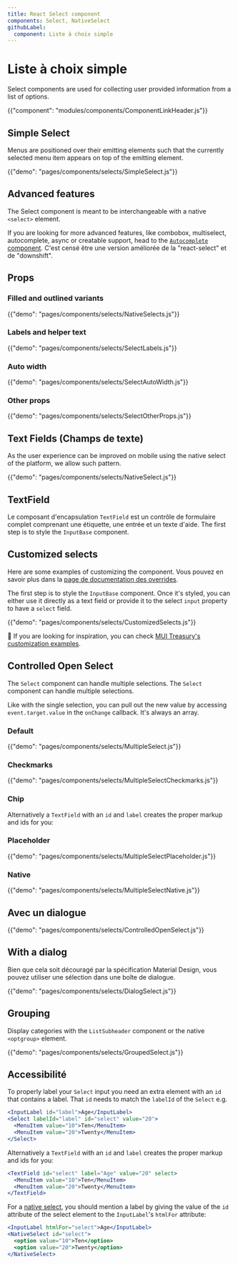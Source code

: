 ```yaml
---
title: React Select component
components: Select, NativeSelect
githubLabel:
  component: Liste à choix simple
---
```


# Liste à choix simple

<p class="description">Select components are used for collecting user provided information from a list of options.</p>

{{"component": "modules/components/ComponentLinkHeader.js"}}

## Simple Select

Menus are positioned over their emitting elements such that the currently selected menu item appears on top of the emitting element.

{{"demo": "pages/components/selects/SimpleSelect.js"}}

## Advanced features

The Select component is meant to be interchangeable with a native `<select>` element.

If you are looking for more advanced features, like combobox, multiselect, autocomplete, async or creatable support, head to the [`Autocomplete` component](/components/autocomplete/). C'est censé être une version améliorée de la "react-select" et de "downshift".

## Props

### Filled and outlined variants

{{"demo": "pages/components/selects/NativeSelects.js"}}

### Labels and helper text

{{"demo": "pages/components/selects/SelectLabels.js"}}

### Auto width

{{"demo": "pages/components/selects/SelectAutoWidth.js"}}

### Other props

{{"demo": "pages/components/selects/SelectOtherProps.js"}}

## Text Fields (Champs de texte)

As the user experience can be improved on mobile using the native select of the platform, we allow such pattern.

{{"demo": "pages/components/selects/NativeSelect.js"}}

## TextField

Le composant d'encapsulation `TextField` est un contrôle de formulaire complet comprenant une étiquette, une entrée et un texte d'aide. The first step is to style the `InputBase` component.

## Customized selects

Here are some examples of customizing the component. Vous pouvez en savoir plus dans la [page de documentation des overrides](/customization/components/).

The first step is to style the `InputBase` component. Once it's styled, you can either use it directly as a text field or provide it to the select `input` property to have a `select` field.

{{"demo": "pages/components/selects/CustomizedSelects.js"}}

🎨 If you are looking for inspiration, you can check [MUI Treasury's customization examples](https://mui-treasury.com/styles/select).

## Controlled Open Select

The `Select` component can handle multiple selections. The `Select` component can handle multiple selections.

Like with the single selection, you can pull out the new value by accessing `event.target.value` in the `onChange` callback. It's always an array.

### Default

{{"demo": "pages/components/selects/MultipleSelect.js"}}

### Checkmarks

{{"demo": "pages/components/selects/MultipleSelectCheckmarks.js"}}

### Chip

Alternatively a `TextField` with an `id` and `label` creates the proper markup and ids for you:

### Placeholder

{{"demo": "pages/components/selects/MultipleSelectPlaceholder.js"}}

### Native

{{"demo": "pages/components/selects/MultipleSelectNative.js"}}

## Avec un dialogue

{{"demo": "pages/components/selects/ControlledOpenSelect.js"}}

## With a dialog

Bien que cela soit découragé par la spécification Material Design, vous pouvez utiliser une sélection dans une boîte de dialogue.

{{"demo": "pages/components/selects/DialogSelect.js"}}

## Grouping

Display categories with the `ListSubheader` component or the native `<optgroup>` element.

{{"demo": "pages/components/selects/GroupedSelect.js"}}

## Accessibilité

To properly label your `Select` input you need an extra element with an `id` that contains a label. That `id` needs to match the `labelId` of the `Select` e.g.

```jsx
<InputLabel id="label">Age</InputLabel>
<Select labelId="label" id="select" value="20">
  <MenuItem value="10">Ten</MenuItem>
  <MenuItem value="20">Twenty</MenuItem>
</Select>
```

Alternatively a `TextField` with an `id` and `label` creates the proper markup and ids for you:

```jsx
<TextField id="select" label="Age" value="20" select>
  <MenuItem value="10">Ten</MenuItem>
  <MenuItem value="20">Twenty</MenuItem>
</TextField>
```

For a [native select](#native-select), you should mention a label by giving the value of the `id` attribute of the select element to the `InputLabel`'s `htmlFor` attribute:

```jsx
<InputLabel htmlFor="select">Age</InputLabel>
<NativeSelect id="select">
  <option value="10">Ten</option>
  <option value="20">Twenty</option>
</NativeSelect>
```
